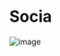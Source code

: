 # Socia
![image](https://user-images.githubusercontent.com/84889279/150973904-a80ddbf7-e326-4585-8d0e-9cc538d3f570.png)
